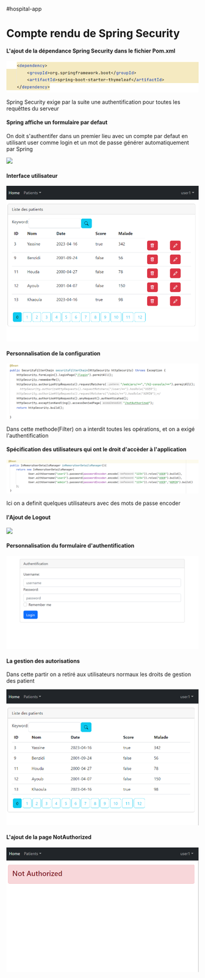 #hospital-app
<h1>Compte rendu de Spring Security</h1>
<h4>L'ajout de la dépendance Spring Security dans le fichier Pom.xml</h4>

<img src="images/4-0.png">
<p>Spring Security exige par la suite une authentification pour toutes les requêttes du serveur</p>
<h4>Spring affiche un formulaire par defaut</h4>

<p>On doit s'authentifer dans un premier lieu avec un compte par defaut en utilisant user comme login et un mot de passe générer automatiquement par Spring </p>
<img src="images/login.png">

<h4>Interface utilisateur</h4>
<img src="images/4-1.png">

<h4>Personnalisation de la configuration</h4>
<img src="images/config.png">
<p>Dans cette methode(Filter) on a interdit toutes les opérations, et on a exigé l'authentification</p>

<h4>Spécification des utilisateurs qui ont le droit d'accèder à l'application</h4>
<img src="images/useracces.png">
<p>Ici on a definit quelques utilisateurs avec des mots de passe encoder</p>

<h4>l'Ajout de Logout</h4>
<img src="images/logout.png">

<h4>Personnalisation du formulaire d'authentification</h4>
<img src="images/checkboxlogin.png">

<h4>La gestion des autorisations</h4>
<p>Dans cette partir on a retiré aux utilisateurs normaux les droits de gestion des patient</p>
<img src="images/4-2.png">

<h4>L'ajout de la page NotAuthorized</h4>
<img src="images/4-3.png">

